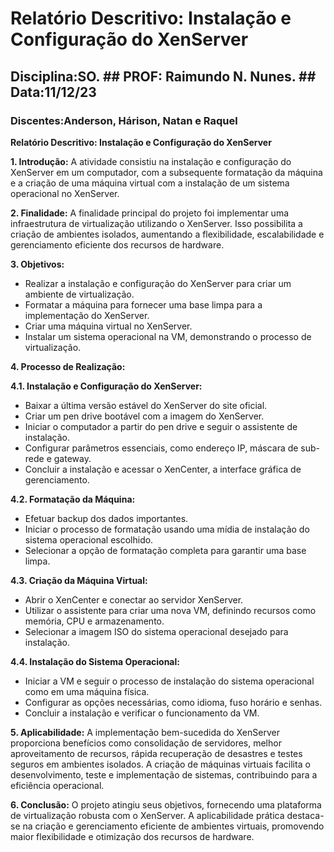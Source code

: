 # Relatório Descritivo: Instalação e Configuração do XenServer

## Disciplina:SO.   ## PROF: Raimundo N. Nunes.   ## Data:11/12/23

### Discentes:Anderson, Hárison, Natan e Raquel

**Relatório Descritivo: Instalação e Configuração do XenServer**

**1. Introdução:**
A atividade consistiu na instalação e configuração do XenServer em um computador, com a subsequente formatação da máquina e a criação de uma máquina virtual com a instalação de um sistema operacional no XenServer.

**2. Finalidade:**
A finalidade principal do projeto foi implementar uma infraestrutura de virtualização utilizando o XenServer. Isso possibilita a criação de ambientes isolados, aumentando a flexibilidade, escalabilidade e gerenciamento eficiente dos recursos de hardware.

**3. Objetivos:**
- Realizar a instalação e configuração do XenServer para criar um ambiente de virtualização.
- Formatar a máquina para fornecer uma base limpa para a implementação do XenServer.
- Criar uma máquina virtual no XenServer.
- Instalar um sistema operacional na VM, demonstrando o processo de virtualização.

**4. Processo de Realização:**

**4.1. Instalação e Configuração do XenServer:**
- Baixar a última versão estável do XenServer do site oficial.
- Criar um pen drive bootável com a imagem do XenServer.
- Iniciar o computador a partir do pen drive e seguir o assistente de instalação.
- Configurar parâmetros essenciais, como endereço IP, máscara de sub-rede e gateway.
- Concluir a instalação e acessar o XenCenter, a interface gráfica de gerenciamento.

**4.2. Formatação da Máquina:**
- Efetuar backup dos dados importantes.
- Iniciar o processo de formatação usando uma mídia de instalação do sistema operacional escolhido.
- Selecionar a opção de formatação completa para garantir uma base limpa.

**4.3. Criação da Máquina Virtual:**
- Abrir o XenCenter e conectar ao servidor XenServer.
- Utilizar o assistente para criar uma nova VM, definindo recursos como memória, CPU e armazenamento.
- Selecionar a imagem ISO do sistema operacional desejado para instalação.

**4.4. Instalação do Sistema Operacional:**
- Iniciar a VM e seguir o processo de instalação do sistema operacional como em uma máquina física.
- Configurar as opções necessárias, como idioma, fuso horário e senhas.
- Concluir a instalação e verificar o funcionamento da VM.

**5. Aplicabilidade:**
A implementação bem-sucedida do XenServer proporciona benefícios como consolidação de servidores, melhor aproveitamento de recursos, rápida recuperação de desastres e testes seguros em ambientes isolados. A criação de máquinas virtuais facilita o desenvolvimento, teste e implementação de sistemas, contribuindo para a eficiência operacional.

**6. Conclusão:**
O projeto atingiu seus objetivos, fornecendo uma plataforma de virtualização robusta com o XenServer. A aplicabilidade prática destaca-se na criação e gerenciamento eficiente de ambientes virtuais, promovendo maior flexibilidade e otimização dos recursos de hardware.